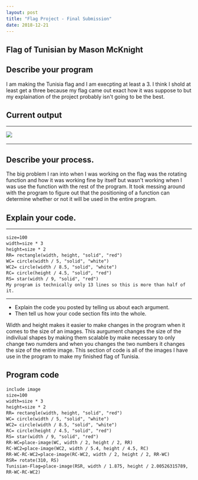 ```yaml
---
layout: post
title: "Flag Project - Final Submission"
date: 2018-12-21
---
```


## Flag of Tunisian by Mason McKnight

## Describe your program

I am making the Tunisia flag and I am execpting at least a 3. I think I shold at least get a three because my flag came out exact how it was suppose to but my explaination of the project probably isn't going to be the best.

## Current output

* * *
![](\_images\download.png)
* * *

## Describe your process.

The big problem I ran into when I was working on the flag was the rotating function and how it was working fine by itself but wasn't working when I was use the function with the rest of the program. It took messing around with the program to figure out that the positioning of a function can determine whether or not it will be used in the entire program.


## Explain your code.

* * *

```
size=100
width=size * 3
height=size * 2
RR= rectangle(width, height, "solid", "red")
WC= circle(width / 5, "solid", "white")
WC2= circle(width / 8.5, "solid", "white")
RC= circle(height / 4.5, "solid", "red")
RS= star(width / 9, "solid", "red")
My program is technically only 13 lines so this is more than half of it.
```

* * *

-   Explain the code you posted by telling us about each argument.
-   Then tell us how your code section fits into the whole.
 
Width and height makes it easier to make changes in the program when it comes to the size of an images. This aurgument changes the size of the indivilual shapes by making them scalable by make necessary to only change two numders and when you changes the two numbers it changes the size of the entire image. This section of code is all of the images I have use in the program to make my finished flag of Tunisia.


## Program code

```
include image
size=100
width=size * 3
height=size * 2
RR= rectangle(width, height, "solid", "red")
WC= circle(width / 5, "solid", "white")
WC2= circle(width / 8.5, "solid", "white")
RC= circle(height / 4.5, "solid", "red")
RS= star(width / 9, "solid", "red")
RR-WC=place-image(WC, width / 2, height / 2, RR)
RC-WC2=place-image(WC2, width / 5.4, height / 4.5, RC)
RR-WC-RC-WC2=place-image(RC-WC2, width / 2, height / 2, RR-WC)
RSR= rotate(310, RS)
Tunisian-Flag=place-image(RSR, width / 1.875, height / 2.00526315789, RR-WC-RC-WC2)

```
